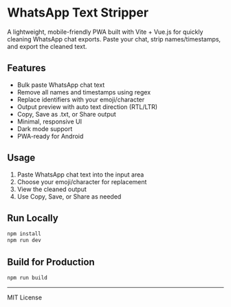 # WhatsApp Text Stripper

A lightweight, mobile-friendly PWA built with Vite + Vue.js for quickly cleaning WhatsApp chat exports. Paste your chat, strip names/timestamps, and export the cleaned text.

## Features
- Bulk paste WhatsApp chat text
- Remove all names and timestamps using regex
- Replace identifiers with your emoji/character
- Output preview with auto text direction (RTL/LTR)
- Copy, Save as .txt, or Share output
- Minimal, responsive UI
- Dark mode support
- PWA-ready for Android

## Usage
1. Paste WhatsApp chat text into the input area
2. Choose your emoji/character for replacement
3. View the cleaned output
4. Use Copy, Save, or Share as needed

## Run Locally
```sh
npm install
npm run dev
```

## Build for Production
```sh
npm run build
```

---

MIT License
